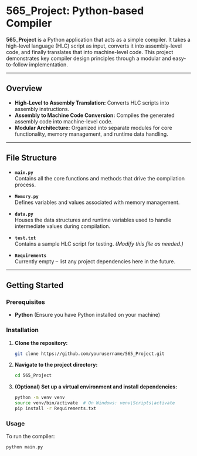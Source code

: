 # 565_Project: Python-based Compiler

**565_Project** is a Python application that acts as a simple compiler. It takes a high-level language (HLC) script as input, converts it into assembly-level code, and finally translates that into machine-level code. This project demonstrates key compiler design principles through a modular and easy-to-follow implementation.

---

## Overview

- **High-Level to Assembly Translation:** Converts HLC scripts into assembly instructions.
- **Assembly to Machine Code Conversion:** Compiles the generated assembly code into machine-level code.
- **Modular Architecture:** Organized into separate modules for core functionality, memory management, and runtime data handling.

---

## File Structure

- **`main.py`**  
  Contains all the core functions and methods that drive the compilation process.

- **`Memory.py`**  
  Defines variables and values associated with memory management.

- **`data.py`**  
  Houses the data structures and runtime variables used to handle intermediate values during compilation.

- **`test.txt`**  
  Contains a sample HLC script for testing. *(Modify this file as needed.)*

- **`Requirements`**  
  Currently empty – list any project dependencies here in the future.

---

## Getting Started

### Prerequisites

- **Python** (Ensure you have Python installed on your machine)

### Installation

1. **Clone the repository:**
    ```bash
    git clone https://github.com/yourusername/565_Project.git
    ```
2. **Navigate to the project directory:**
    ```bash
    cd 565_Project
    ```
3. **(Optional) Set up a virtual environment and install dependencies:**
    ```bash
    python -m venv venv
    source venv/bin/activate  # On Windows: venv\Scripts\activate
    pip install -r Requirements.txt
    ```

### Usage

To run the compiler:
```bash
python main.py
